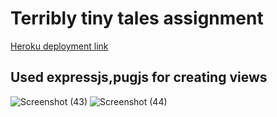 # Terribly tiny tales assignment
[Heroku deployment link](https://terriblytiny.herokuapp.com)
## Used expressjs,pugjs for creating views 

![Screenshot (43)](https://user-images.githubusercontent.com/43468326/112794827-3211a780-9085-11eb-8118-eef9a9ec12ad.png)
![Screenshot (44)](https://user-images.githubusercontent.com/43468326/112794834-38a01f00-9085-11eb-866f-05a4902d6156.png)
